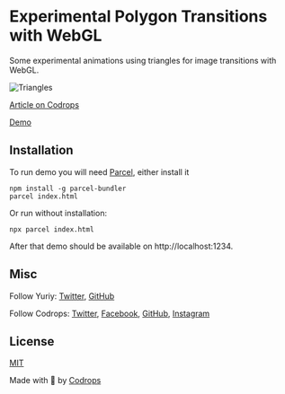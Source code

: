 # Experimental Polygon Transitions with WebGL

Some experimental animations using triangles for image transitions with WebGL.

![Triangles](https://tympanus.net/codrops/wp-content/uploads/2020/08/Triangles_Featured.jpg)

[Article on Codrops](https://tympanus.net/codrops/?p=50876)

[Demo](https://github.com/akella/PolygonTransitions/archive/master.zip)


## Installation

To run demo you will need [Parcel](https://parceljs.org/), either install it
```
npm install -g parcel-bundler
parcel index.html
```
Or run without installation:
```
npx parcel index.html
```
After that demo should be available on http://localhost:1234.

## Misc

Follow Yuriy: [Twitter](http://twitter.com/akella), [GitHub](https://github.com/akella) 

Follow Codrops: [Twitter](http://www.twitter.com/codrops), [Facebook](http://www.facebook.com/codrops), [GitHub](https://github.com/codrops), [Instagram](https://www.instagram.com/codropsss/)

## License
[MIT](LICENSE)

Made with :blue_heart: by [Codrops](http://www.codrops.com)






